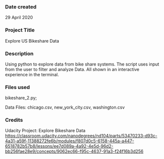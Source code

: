 ### Date created

29 April 2020

### Project Title

Explore US Bikeshare Data

### Description

Using python to explore data from bike share systems. The script uses input from the user to filter and analyze Data. All shown in an interactive experience in the terminal.

### Files used

bikeshare_2.py;

Data Files: chicago.csv, new_york_city.csv, washington.csv

### Credits

Udacity Project: Explore Bikeshare Data https://classroom.udacity.com/nanodegrees/nd104/parts/53470233-d93c-4a31-a59f-11388272fe6b/modules/f807d0c5-6158-445a-a447-6518782b57b8/lessons/ee7d089a-4a92-4e5d-96d2-bb256fae28e9/concepts/9062ec66-f95c-4637-91a3-f24f16b3d256
